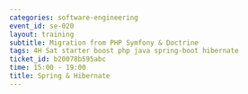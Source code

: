 ```yaml
---
categories: software-engineering
event_id: se-020
layout: training
subtitle: Migration from PHP Symfony & Doctrine
tags: 4H Sat starter boost php java spring-boot hibernate
ticket_id: b20078b595abc
time: 15:00 - 19:00
title: Spring & Hibernate
---
```

